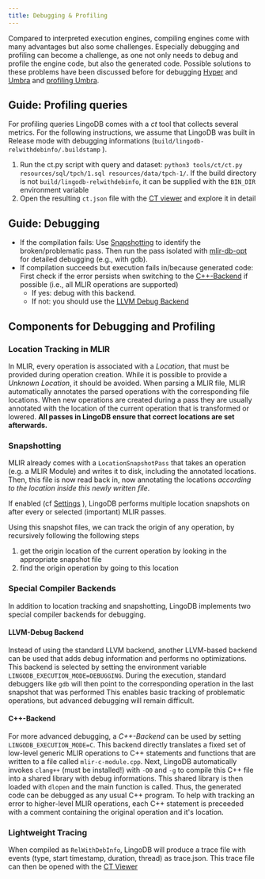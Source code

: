 ```yaml
---
title: Debugging & Profiling
---
```


Compared to interpreted execution engines, compiling engines come with many advantages but also some challenges.
Especially debugging and profiling can become a challenge, as one not only needs to debug and profile the engine code, but also the generated code.
Possible solutions to these problems have been discussed before for debugging [Hyper](https://ieeexplore.ieee.org/document/8667737) and [Umbra](https://dl.acm.org/doi/abs/10.1145/3395032.3395321) and [profiling Umbra](https://dl.acm.org/doi/abs/10.1145/3447786.3456254).

## Guide: Profiling queries
For profiling queries LingoDB comes with a *ct* tool that collects several metrics.
For the following instructions, we assume that LingoDB was built in Release mode with debugging informations (`build/lingodb-relwithdebinfo/.buildstamp` ).

1. Run the ct.py script with query and dataset: `python3 tools/ct/ct.py resources/sql/tpch/1.sql resources/data/tpch-1/`. If the build directory is not `build/lingodb-relwithdebinfo`, it can be supplied with the `BIN_DIR` environment variable
2. Open the resulting `ct.json` file with the [CT viewer](https://ct.lingo-db.com) and explore it in detail

## Guide: Debugging
* If the compilation fails: Use [Snapshotting](#snapshotting) to identify the broken/problematic pass. Then run the pass isolated with [mlir-db-opt](../GettingStarted/CommandLineTools.md#performing-optimizations-and-lowerings) for detailed debugging (e.g., with gdb). 
* If compilation succeeds but execution fails in/because generated code: First check if the error persists when switching to the [C++-Backend](#c-backend) if possible (i.e., all MLIR operations are supported)
  * If yes: debug with this backend. 
  * If not: you should use the [LLVM Debug Backend](#llvm-debug-backend)

## Components for Debugging and Profiling
### Location Tracking in MLIR
In MLIR, every operation is associated with a *Location*, that must be provided during operation creation.
While it is possible to provide a *Unknown Location*, it should be avoided.
When parsing a MLIR file, MLIR automatically annotates the parsed operations with the corresponding file locations.
When new operations are created during a pass they are usually annotated with the location of the current operation that is transformed or lowered.
**All passes in LingoDB ensure that correct locations are set afterwards.**

### Snapshotting
MLIR already comes with a `LocationSnapshotPass` that takes an operation (e.g. a MLIR Module) and writes it to disk, including the annotated locations.
Then, this file is now read back in, now annotating the locations *according to the location inside this newly written file*.

If enabled (cf [Settings](Settings.md) ), LingoDB performs multiple location snapshots on after every or selected (important) MLIR passes.

Using this snapshot files, we can track the origin of any operation, by recursively following the following steps
1. get the origin location of the current operation by looking in the appropriate snapshot file
2. find the origin operation by going to this location

### Special Compiler Backends
In addition to location tracking and snapshotting, LingoDB implements two special compiler backends for debugging.

#### LLVM-Debug Backend
Instead of using the standard LLVM backend, another LLVM-based backend can be used that adds debug information and performs no optimizations.
This backend is selected by setting the environment variable `LINGODB_EXECUTION_MODE=DEBUGGING`.
During the execution, standard debuggers like `gdb` will then point to the corresponding operation in the last snapshot that was performed
This enables basic tracking of problematic operations, but advanced debugging will remain difficult.

#### C++-Backend
For more advanced debugging, a *C++-Backend* can be used by setting `LINGODB_EXECUTION_MODE=C`.
This backend directly translates a fixed set of low-level generic MLIR operations to C++ statements and functions that are written to a file called `mlir-c-module.cpp`.
Next, LingoDB automatically invokes `clang++` (must be installed!) with `-O0` and `-g` to compile this C++ file into a shared library with debug informations.
This shared library is then loaded with `dlopen` and the main function is called.
Thus, the generated code can be debugged as any usual C++ program.
To help with tracking an error to higher-level MLIR operations, each C++ statement is preceeded with a comment containing the original operation and it's location.


### Lightweight Tracing
When compiled as `RelWithDebInfo`, LingoDB will produce a trace file with events (type, start timestamp, duration, thread) as trace.json.
This trace file can then be opened with the [CT Viewer](https://ct.lingo-db.com)
